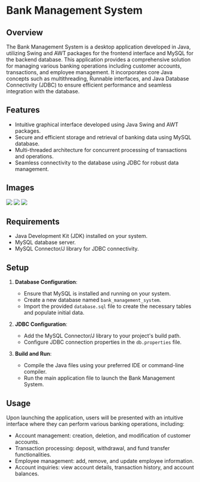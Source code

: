 # Bank Management System

## Overview

The Bank Management System is a desktop application developed in Java, utilizing Swing and AWT packages for the frontend interface and MySQL for the backend database. This application provides a comprehensive solution for managing various banking operations including customer accounts, transactions, and employee management. It incorporates core Java concepts such as multithreading, Runnable interfaces, and Java Database Connectivity (JDBC) to ensure efficient performance and seamless integration with the database.

## Features

- Intuitive graphical interface developed using Java Swing and AWT packages.
- Secure and efficient storage and retrieval of banking data using MySQL database.
- Multi-threaded architecture for concurrent processing of transactions and operations.
- Seamless connectivity to the database using JDBC for robust data management.

## Images

<img src="https://media.licdn.com/dms/image/D4D2DAQHp169AgsGllw/profile-treasury-image-shrink_800_800/0/1687508301375?e=1713600000&v=beta&t=OafUgOUQ8n8yFP8EsCTHI3A3rm6cDB0h9EEL0d55pGg"/>
<img src="https://media.licdn.com/dms/image/D4D2DAQENwa7e3wNBKA/profile-treasury-image-shrink_800_800/0/1687508321172?e=1713600000&v=beta&t=a3xzPn2R9YR4geS-7odso7ehruNrW4pYXmWaXjYiGKA"/>
<img src="https://media.licdn.com/dms/image/D4D2DAQGjxsvpFcE0zQ/profile-treasury-image-shrink_800_800/0/1687508333824?e=1713600000&v=beta&t=bR3j7nfRVp5ruaNmeO3iEWzbaNIbvdu1nyWRIceeeC0"/>

## Requirements

- Java Development Kit (JDK) installed on your system.
- MySQL database server.
- MySQL Connector/J library for JDBC connectivity.

## Setup

1. **Database Configuration**:
   - Ensure that MySQL is installed and running on your system.
   - Create a new database named `bank_management_system`.
   - Import the provided `database.sql` file to create the necessary tables and populate initial data.

2. **JDBC Configuration**:
   - Add the MySQL Connector/J library to your project's build path.
   - Configure JDBC connection properties in the `db.properties` file.

3. **Build and Run**:
   - Compile the Java files using your preferred IDE or command-line compiler.
   - Run the main application file to launch the Bank Management System.

## Usage

Upon launching the application, users will be presented with an intuitive interface where they can perform various banking operations, including:

- Account management: creation, deletion, and modification of customer accounts.
- Transaction processing: deposit, withdrawal, and fund transfer functionalities.
- Employee management: add, remove, and update employee information.
- Account inquiries: view account details, transaction history, and account balances.
